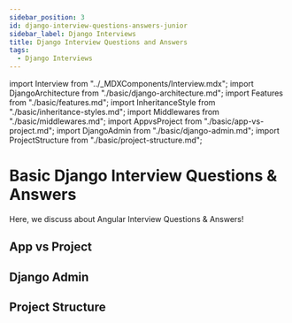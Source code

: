 ```yaml
---
sidebar_position: 3
id: django-interview-questions-answers-junior
sidebar_label: Django Interviews
title: Django Interview Questions and Answers
tags:
  - Django Interviews
---
```


import Interview from "../_MDXComponents/Interview.mdx";
import DjangoArchitecture from "./basic/django-architecture.md";
import Features from "./basic/features.md";
import InheritanceStyle from "./basic/inheritance-styles.md";
import Middlewares from "./basic/middlewares.md";
import AppvsProject from "./basic/app-vs-project.md";
import DjangoAdmin from "./basic/django-admin.md";
import ProjectStructure from "./basic/project-structure.md";

# Basic Django Interview Questions & Answers

Here, we discuss about Angular Interview Questions & Answers!

## 

<Interview level="Junior">
  <DjangoArchitecture />
</Interview>

<Interview level="Junior">
  <Features />
</Interview>

<Interview level="Junior">
  <InheritanceStyle />
</Interview>

<Interview level="Junior">
  <Middlewares />
</Interview>

<Interview level="Junior">

  ## App vs Project
  <AppvsProject />
</Interview>

<Interview level="Junior">

  ## Django Admin
  <DjangoAdmin />
</Interview>

<Interview level="Junior">

  ## Project Structure
  <ProjectStructure />
</Interview>
